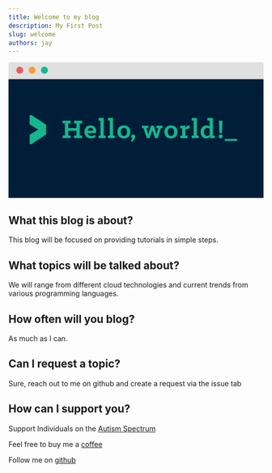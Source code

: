 ```yaml
---
title: Welcome to my blog
description: My First Post
slug: welcome
authors: jay
---
```


[![Alt text](./helloworld.png)](/welcome)
<!--truncate-->

## What this blog is about?
This blog will be focused on providing tutorials in simple steps. 

## What topics will be talked about?
We will range from different cloud technologies and current trends from various programming languages. 

## How often will you blog?
As much as I can.

## Can I request a topic?
Sure, reach out to me on github and create a request via the issue tab

## How can I support you?
Support Individuals on the [Autism Spectrum](https://secure.aane.org/)

Feel free to buy me a [coffee](https://www.buymeacoffee.com/jaycode16)

Follow me on [github](https://www.github.com/jaycode16)